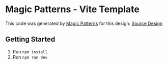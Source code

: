 # Magic Patterns - Vite Template

This code was generated by [Magic Patterns](https://magicpatterns.com) for this design: [Source Design](https://www.magicpatterns.com/c/oavqa3ik1vyvysdlmethjk)

## Getting Started

1. Run `npm install`
2. Run `npm run dev`
